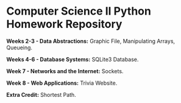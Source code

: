 # Computer Science II Python Homework Repository

**Weeks 2-3 - Data Abstractions:** Graphic File, Manipulating Arrays, Queueing.

**Weeks 4-6 - Database Systems:** SQLite3 Database.

**Week 7 - Networks and the Internet:** Sockets.

**Week 8 - Web Applications:** Trivia Website.

**Extra Credit:** Shortest Path.
